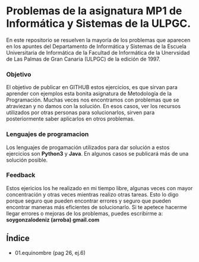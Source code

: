 # Problemas de la asignatura MP1 de Informática y Sistemas de la ULPGC.
En este repositorio se resuelven la mayoría de los problemas que aparecen en los apuntes del Departamento de Informática y Sistemas de la Escuela Universitaria de Informática de la Facultad de Informática de la Unervsidad de Las Palmas de Gran Canaria (ULPGC) de la edición de 1997. 

### Objetivo
El objetivo de publicar en GITHUB estos ejercicios, es que sirvan para aprender con ejemplos esta bonita asignatura de Metodología de la Programación. Muchas veces nos encontramos con problemas que se atraviezan y no damos con la solución. En esos casos, ver los recursos utilizados por otras personas para solucionarlos, sirven  para posteriormente saber aplicarlos en otros problemas.

### Lenguajes de programacion
Los lenguajes de progamación utilizados para dar solución a estos ejercicios son **Python3** y **Java**. En algunos casos se publicará más de una solución posible.

### Feedback
Estos ejericios los he realizado en mi tiempo libre, algunas veces con mayor concentración y otras veces mientras realizo otras tareas. Esto lo digo porque seguro que pueden encontrar errores y seguro que pueden encontrar maneras más eficientes de solucionarlo. Si te apetece hacerme llegar errores o mejoras de los problemas, puedes escribirme a: **soygonzalodeniz (arroba) gmail.com**

## Índice

* 01.equinombre  (pag 26, ej.6)